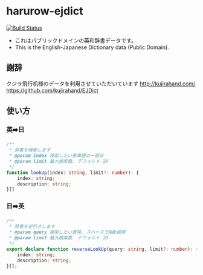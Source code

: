 # harurow-ejdict

[![Build Status](https://travis-ci.org/Harurow/EJDict.svg?branch=master)](https://travis-ci.org/Harurow/EJDict)


- これはパブリックドメインの英和辞書データです。
- This is the English-Japanese Dictionary data (Public Domain).

## 謝辞

クジラ飛行机様のデータを利用させていただいています
http://kujirahand.com/
https://github.com/kujirahand/EJDict


## 使い方

### 英➡️日

```typescript
/**
 * 辞書を検索します
 * @param index 検索したい英単語の一部分
 * @param limit 最大検索数. デフォルト 10
 */
function lookUp(index: string, limit?: number): {
    index: string;
    description: string;
}[]
```

### 日➡️英

```typescript
/**
 * 辞書を逆引きします
 * @param query 検索したい意味. スペースでAND検索
 * @param limit 最大検索数. デフォルト 10
 */
export declare function reverseLookUp(query: string, limit?: number): {
    index: string;
    description: string;
}[];
```
